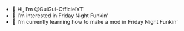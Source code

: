 - 👋 Hi, I’m @GuiGui-OfficielYT
- 👀 I’m interested in Friday Night Funkin'
- 🌱 I’m currently learning how to make a mod in Friday Night Funkin'
